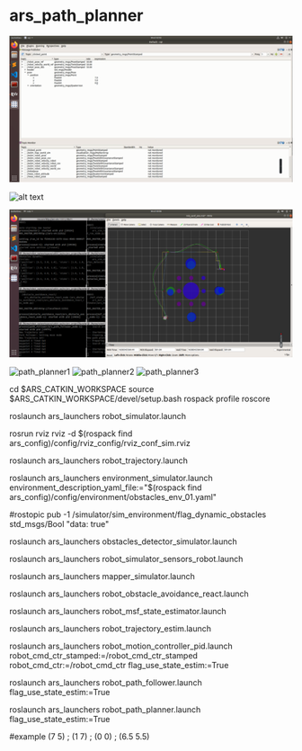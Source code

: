 # ars_path_planner

![alt text](https://github.com/Moado/Robotics-ROS/blob/main/Homework6_/images/pp_1.PNG?raw=true)

![alt text](https://github.com/Moado/Robotics-ROS/blob/main/Homework6_/images/pp_2.PNG?raw=true)

![alt text](https://github.com/Moado/Robotics-ROS/blob/main/Homework6_/images/pp_3.PNG?raw=true)


![path_planner1](https://user-images.githubusercontent.com/23427415/144330522-e6e2e600-c621-4edf-8c20-4e830e3edb0d.PNG)
![path_planner2](https://user-images.githubusercontent.com/23427415/144330531-4974395e-b36f-44b4-8c18-758f793b79aa.PNG)
![path_planner3](https://user-images.githubusercontent.com/23427415/144330532-17853809-2828-4c9e-9d49-b528c359dbc4.PNG)


cd $ARS_CATKIN_WORKSPACE
source $ARS_CATKIN_WORKSPACE/devel/setup.bash
rospack profile
roscore

roslaunch ars_launchers robot_simulator.launch

rosrun rviz rviz -d $(rospack find ars_config)/config/rviz_config/rviz_conf_sim.rviz

roslaunch ars_launchers robot_trajectory.launch

roslaunch ars_launchers environment_simulator.launch environment_description_yaml_file:="$(rospack find ars_config)/config/environment/obstacles_env_01.yaml"

#rostopic pub -1 /simulator/sim_environment/flag_dynamic_obstacles std_msgs/Bool "data: true"

roslaunch ars_launchers obstacles_detector_simulator.launch

roslaunch ars_launchers robot_simulator_sensors_robot.launch

roslaunch ars_launchers mapper_simulator.launch

roslaunch ars_launchers robot_obstacle_avoidance_react.launch

roslaunch ars_launchers robot_msf_state_estimator.launch

roslaunch ars_launchers robot_trajectory_estim.launch

roslaunch ars_launchers robot_motion_controller_pid.launch robot_cmd_ctr_stamped:=/robot_cmd_ctr_stamped robot_cmd_ctr:=/robot_cmd_ctr flag_use_state_estim:=True

roslaunch ars_launchers robot_path_follower.launch flag_use_state_estim:=True

roslaunch ars_launchers robot_path_planner.launch flag_use_state_estim:=True

#example (7 5) ; (1 7) ; (0 0) ; (6.5 5.5)
